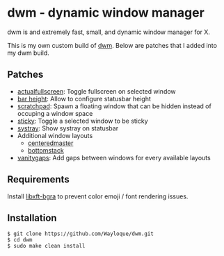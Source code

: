 # dwm - dynamic window manager

dwm is and extremely fast, small, and dynamic window manager for X.

This is my own custom build of [dwm](https://dwm.suckless.org/).
Below are patches that I added into my dwm build.

## Patches

* [actualfullscreen](https://dwm.suckless.org/patches/alwaysfullscreen/): Toggle fullscreen on selected window
* [bar height](https://dwm.suckless.org/patches/bar_height/): Allow to configure statusbar height
* [scratchpad](https://dwm.suckless.org/patches/scratchpad/): Spawn a floating window that can be hidden instead of occuping a window space
* [sticky](https://dwm.suckless.org/patches/sticky/): Toggle a selected window to be sticky
* [systray](https://dwm.suckless.org/patches/systray/): Show systray on statusbar
* Additional window layouts
  - [centeredmaster](https://dwm.suckless.org/patches/centeredmaster/)
  - [bottomstack](https://dwm.suckless.org/patches/bottomstack/)
* [vanitygaps](https://dwm.suckless.org/patches/vanitygaps/): Add gaps between windows for every available layouts

## Requirements

Install [libxft-bgra](https://aur.archlinux.org/packages/libxft-bgra/) to prevent color emoji / font rendering issues.

## Installation

```
$ git clone https://github.com/Wayloque/dwm.git
$ cd dwm
$ sudo make clean install
```
